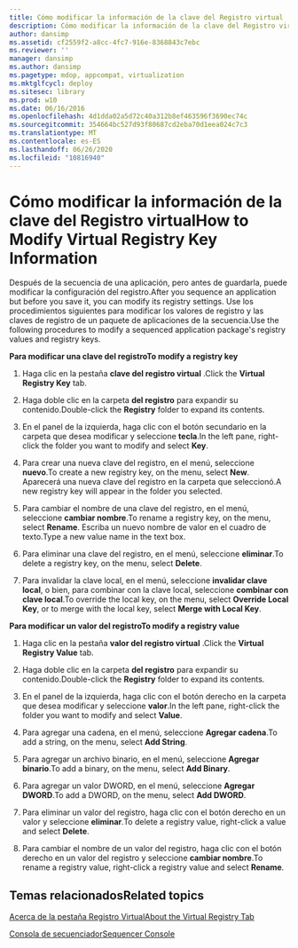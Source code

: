 ```yaml
---
title: Cómo modificar la información de la clave del Registro virtual
description: Cómo modificar la información de la clave del Registro virtual
author: dansimp
ms.assetid: cf2559f2-a8cc-4fc7-916e-8368843c7ebc
ms.reviewer: ''
manager: dansimp
ms.author: dansimp
ms.pagetype: mdop, appcompat, virtualization
ms.mktglfcycl: deploy
ms.sitesec: library
ms.prod: w10
ms.date: 06/16/2016
ms.openlocfilehash: 4d1dda02a5d72c40a312b8ef463596f3690ec74c
ms.sourcegitcommit: 354664bc527d93f80687cd2eba70d1eea024c7c3
ms.translationtype: MT
ms.contentlocale: es-ES
ms.lasthandoff: 06/26/2020
ms.locfileid: "10816940"
---
```

# <span data-ttu-id="6b14b-103">Cómo modificar la información de la clave del Registro virtual</span><span class="sxs-lookup"><span data-stu-id="6b14b-103">How to Modify Virtual Registry Key Information</span></span>


<span data-ttu-id="6b14b-104">Después de la secuencia de una aplicación, pero antes de guardarla, puede modificar la configuración del registro.</span><span class="sxs-lookup"><span data-stu-id="6b14b-104">After you sequence an application but before you save it, you can modify its registry settings.</span></span> <span data-ttu-id="6b14b-105">Use los procedimientos siguientes para modificar los valores de registro y las claves de registro de un paquete de aplicaciones de la secuencia.</span><span class="sxs-lookup"><span data-stu-id="6b14b-105">Use the following procedures to modify a sequenced application package's registry values and registry keys.</span></span>

**<span data-ttu-id="6b14b-106">Para modificar una clave del registro</span><span class="sxs-lookup"><span data-stu-id="6b14b-106">To modify a registry key</span></span>**

1.  <span data-ttu-id="6b14b-107">Haga clic en la pestaña **clave del registro virtual** .</span><span class="sxs-lookup"><span data-stu-id="6b14b-107">Click the **Virtual Registry Key** tab.</span></span>

2.  <span data-ttu-id="6b14b-108">Haga doble clic en la carpeta **del registro** para expandir su contenido.</span><span class="sxs-lookup"><span data-stu-id="6b14b-108">Double-click the **Registry** folder to expand its contents.</span></span>

3.  <span data-ttu-id="6b14b-109">En el panel de la izquierda, haga clic con el botón secundario en la carpeta que desea modificar y seleccione **tecla**.</span><span class="sxs-lookup"><span data-stu-id="6b14b-109">In the left pane, right-click the folder you want to modify and select **Key**.</span></span>

4.  <span data-ttu-id="6b14b-110">Para crear una nueva clave del registro, en el menú, seleccione **nuevo**.</span><span class="sxs-lookup"><span data-stu-id="6b14b-110">To create a new registry key, on the menu, select **New**.</span></span> <span data-ttu-id="6b14b-111">Aparecerá una nueva clave del registro en la carpeta que seleccionó.</span><span class="sxs-lookup"><span data-stu-id="6b14b-111">A new registry key will appear in the folder you selected.</span></span>

5.  <span data-ttu-id="6b14b-112">Para cambiar el nombre de una clave del registro, en el menú, seleccione **cambiar nombre**.</span><span class="sxs-lookup"><span data-stu-id="6b14b-112">To rename a registry key, on the menu, select **Rename**.</span></span> <span data-ttu-id="6b14b-113">Escriba un nuevo nombre de valor en el cuadro de texto.</span><span class="sxs-lookup"><span data-stu-id="6b14b-113">Type a new value name in the text box.</span></span>

6.  <span data-ttu-id="6b14b-114">Para eliminar una clave del registro, en el menú, seleccione **eliminar**.</span><span class="sxs-lookup"><span data-stu-id="6b14b-114">To delete a registry key, on the menu, select **Delete**.</span></span>

7.  <span data-ttu-id="6b14b-115">Para invalidar la clave local, en el menú, seleccione **invalidar clave local**, o bien, para combinar con la clave local, seleccione **combinar con clave local**.</span><span class="sxs-lookup"><span data-stu-id="6b14b-115">To override the local key, on the menu, select **Override Local Key**, or to merge with the local key, select **Merge with Local Key**.</span></span>

**<span data-ttu-id="6b14b-116">Para modificar un valor del registro</span><span class="sxs-lookup"><span data-stu-id="6b14b-116">To modify a registry value</span></span>**

1.  <span data-ttu-id="6b14b-117">Haga clic en la pestaña **valor del registro virtual** .</span><span class="sxs-lookup"><span data-stu-id="6b14b-117">Click the **Virtual Registry Value** tab.</span></span>

2.  <span data-ttu-id="6b14b-118">Haga doble clic en la carpeta **del registro** para expandir su contenido.</span><span class="sxs-lookup"><span data-stu-id="6b14b-118">Double-click the **Registry** folder to expand its contents.</span></span>

3.  <span data-ttu-id="6b14b-119">En el panel de la izquierda, haga clic con el botón derecho en la carpeta que desea modificar y seleccione **valor**.</span><span class="sxs-lookup"><span data-stu-id="6b14b-119">In the left pane, right-click the folder you want to modify and select **Value**.</span></span>

4.  <span data-ttu-id="6b14b-120">Para agregar una cadena, en el menú, seleccione **Agregar cadena**.</span><span class="sxs-lookup"><span data-stu-id="6b14b-120">To add a string, on the menu, select **Add String**.</span></span>

5.  <span data-ttu-id="6b14b-121">Para agregar un archivo binario, en el menú, seleccione **Agregar binario**.</span><span class="sxs-lookup"><span data-stu-id="6b14b-121">To add a binary, on the menu, select **Add Binary**.</span></span>

6.  <span data-ttu-id="6b14b-122">Para agregar un valor DWORD, en el menú, seleccione **Agregar DWORD**.</span><span class="sxs-lookup"><span data-stu-id="6b14b-122">To add a DWORD, on the menu, select **Add DWORD**.</span></span>

7.  <span data-ttu-id="6b14b-123">Para eliminar un valor del registro, haga clic con el botón derecho en un valor y seleccione **eliminar**.</span><span class="sxs-lookup"><span data-stu-id="6b14b-123">To delete a registry value, right-click a value and select **Delete**.</span></span>

8.  <span data-ttu-id="6b14b-124">Para cambiar el nombre de un valor del registro, haga clic con el botón derecho en un valor del registro y seleccione **cambiar nombre**.</span><span class="sxs-lookup"><span data-stu-id="6b14b-124">To rename a registry value, right-click a registry value and select **Rename**.</span></span>

## <span data-ttu-id="6b14b-125">Temas relacionados</span><span class="sxs-lookup"><span data-stu-id="6b14b-125">Related topics</span></span>


[<span data-ttu-id="6b14b-126">Acerca de la pestaña Registro Virtual</span><span class="sxs-lookup"><span data-stu-id="6b14b-126">About the Virtual Registry Tab</span></span>](about-the-virtual-registry-tab.md)

[<span data-ttu-id="6b14b-127">Consola de secuenciador</span><span class="sxs-lookup"><span data-stu-id="6b14b-127">Sequencer Console</span></span>](sequencer-console.md)

 

 





